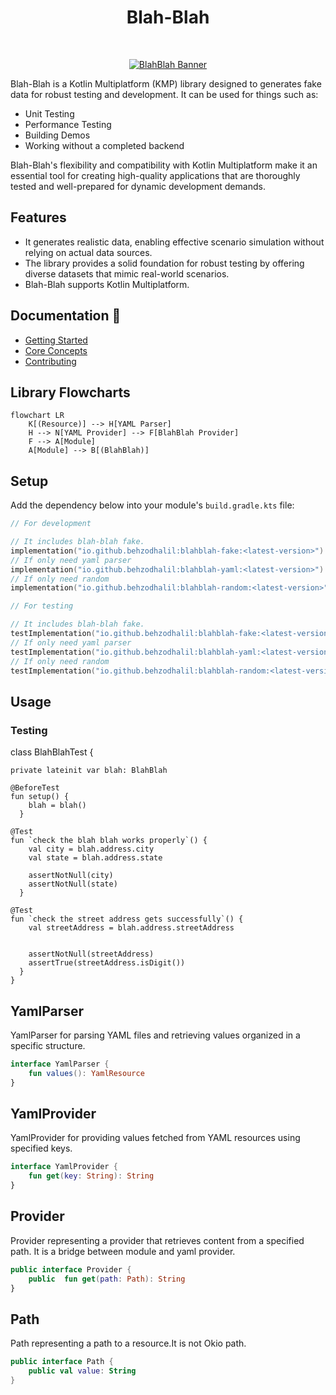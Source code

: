 <h1 align="center">Blah-Blah</h1></br>

<p align="center">
  <a href="https://github.com/getspherelabs/blahblah"><img  alt="BlahBlah Banner" src="https://github.com/getspherelabs/blahblah/blob/main/docs/imgs/banner_blah_blah.png?raw=true"/></a> <br>
</p>

Blah-Blah is a Kotlin Multiplatform (KMP) library designed to generates fake data for robust testing and development. It can be used for things such as:

- Unit Testing
- Performance Testing
- Building Demos
- Working without a completed backend

Blah-Blah's flexibility and compatibility with Kotlin Multiplatform make it an essential tool for creating high-quality applications that are thoroughly tested and well-prepared for dynamic development demands.

## Features

- It generates realistic data, enabling effective scenario simulation without relying on actual data sources.
- The library provides a solid foundation for robust testing by offering diverse datasets that mimic real-world scenarios.
- Blah-Blah supports Kotlin Multiplatform.

## Documentation 📖

- [Getting Started](https://getspherelabs.github.io/blahblah/guides/getting-started)
- [Core Concepts](https://getspherelabs.github.io/blahblah/guides/concepts)
- [Contributing](https://getspherelabs.github.io/blahblah/contribute/)

## Library Flowcharts

```mermaid
flowchart LR
    K[(Resource)] --> H[YAML Parser]
    H --> N[YAML Provider] --> F[BlahBlah Provider]
    F --> A[Module]
    A[Module] --> B[(BlahBlah)]
```

## Setup

Add the dependency below into your module's `build.gradle.kts` file:

```kt
// For development

// It includes blah-blah fake.
implementation("io.github.behzodhalil:blahblah-fake:<latest-version>")
// If only need yaml parser
implementation("io.github.behzodhalil:blahblah-yaml:<latest-version>")
// If only need random
implementation("io.github.behzodhalil:blahblah-random:<latest-version>")

// For testing

// It includes blah-blah fake.
testImplementation("io.github.behzodhalil:blahblah-fake:<latest-version>")
// If only need yaml parser
testImplementation("io.github.behzodhalil:blahblah-yaml:<latest-version>")
// If only need random
testImplementation("io.github.behzodhalil:blahblah-random:<latest-version>")

```
## Usage

### Testing

class BlahBlahTest {

    private lateinit var blah: BlahBlah

    @BeforeTest
    fun setup() {
        blah = blah()
      }

    @Test
    fun `check the blah blah works properly`() {
        val city = blah.address.city
        val state = blah.address.state

        assertNotNull(city)
        assertNotNull(state)
      }

    @Test
    fun `check the street address gets successfully`() {
        val streetAddress = blah.address.streetAddress


        assertNotNull(streetAddress)
        assertTrue(streetAddress.isDigit())
      } 
    }


## YamlParser

YamlParser for parsing YAML files and retrieving values organized in a specific structure.

```kt
interface YamlParser {
    fun values(): YamlResource
}

```
## YamlProvider

YamlProvider for providing values fetched from YAML resources using specified keys.

```kt
interface YamlProvider {
    fun get(key: String): String
}
```

## Provider

Provider representing a provider that retrieves content from a specified path. It is a bridge between module and yaml provider.

```kt
public interface Provider {
    public  fun get(path: Path): String
}

```
## Path

Path representing a path to a resource.It is not Okio path.

```kt
public interface Path {
    public val value: String
}

```

